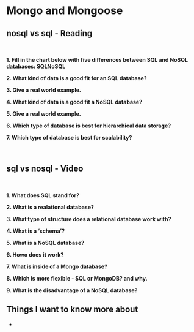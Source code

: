 # Mongo and Mongoose



## nosql vs sql - Reading

</br>

**1. Fill in the chart below with five differences between SQL and NoSQL databases: SQLNoSQL**
 	 
 	 
 	 
 	 
**2. What kind of data is a good fit for an SQL database?**

**3. Give a real world example.**

**4. What kind of data is a good fit a NoSQL database?**

**5. Give a real world example.**

**6. Which type of database is best for hierarchical data storage?**

**7. Which type of database is best for scalability?**


</br>

## sql vs nosql - Video
</br>

**1. What does SQL stand for?**

**2. What is a realational database?**

**3. What type of structure does a relational database work with?**

**4. What is a ‘schema’?**

**5. What is a NoSQL database?**

**6. Howo does it work?**

**7. What is inside of a Mongo database?**

**8. Which is more flexible - SQL or MongoDB? and why.**

**9. What is the disadvantage of a NoSQL database?**





## Things I want to know more about
- 


